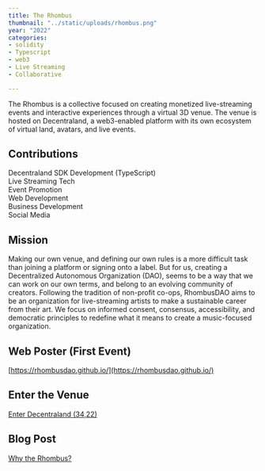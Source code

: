 ```yaml
---
title: The Rhombus
thumbnail: "../static/uploads/rhombus.png"
year: "2022"
categories:
- solidity
- Typescript
- web3
- Live Streaming
- Collaborative

---
```

The Rhombus is a collective focused on creating monetized live-streaming events and interactive experiences through a virtual 3D venue.  The venue is hosted on Decentraland, a web3-enabled platform with its own ecosystem of virtual land, avatars, and live events.

## Contributions

Decentraland SDK Development (TypeScript) <br>
Live Streaming Tech <br>
Event Promotion <br>
Web Development <br>
Business Development <br>
Social Media

## Mission

Making our own venue, and defining our own rules is a more difficult task than joining a platform or signing onto a label.  But for us, creating a Decentralized Autonomous Organization (DAO), seems to be a way that we can work on our own terms, and belong to an evolving community of creators.  Following the tradition of non-profit co-ops, RhombusDAO aims to be an organization for live-streaming artists to make a sustainable career from their art. We focus on informed consent, consensus, accessibility, and democratic principles to redefine what it means to create a music-focused organization.

## Web Poster (First Event)

[https://rhombusdao.github.io/](https://rhombusdao.github.io/)

## Enter the Venue

[Enter Decentraland (34,22)](https://play.decentraland.org/?position=34%2C22)

## Blog Post 

[Why the Rhombus?](https://mirror.xyz/justinkuhn.eth/-WsZuZjsVa-l-q4PKItdykGt-aQt4MRonJ-uvms2BmY)